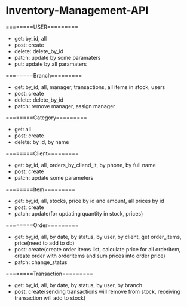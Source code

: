 # Inventory-Management-API

========USER=========

- get: by_id, all
- post: create
- delete: delete_by_id
- patch: update by some paramaters
- put: update by all paramaters

========Branch=========

- get: by_id, all, manager, transactions, all items in stock, users
- post: create
- delete: delete_by_id
- patch: remove manager, assign manager

========Category=========

- get: all
- post: create
- delete: by id, by name

========Client=========

- get: by_id, all, orders_by_cliend_it, by phone, by full name
- post: create
- patch: update some parameters

========Item=========

- get: by_id, all, stocks, price by id and amount, all prices by id
- post: create
- patch: update(for updating quantity in stock, prices)

========Order=========

- get: by_id, all, by date, by status, by user, by client, get order_items, price(need to add to db)
- post: create(create order items list, calculate price for all orderitem, create order with orderitems and sum prices into order price)
- patch: change_status

========Transaction=========

- get: by_id, all, by date, by status, by user, by branch
- post: create(sending transactions will remove from stock, receiving transaction will add to stock)
